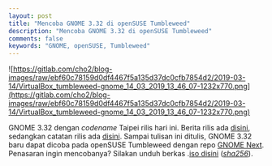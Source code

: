 ```yaml
---
layout: post
title: "Mencoba GNOME 3.32 di openSUSE Tumbleweed"
description: "Mencoba GNOME 3.32 di openSUSE Tumbleweed"
comments: false
keywords: "GNOME, openSUSE, Tumbleweed"
---
```


![https://gitlab.com/cho2/blog-images/raw/ebf60c78159d0df4467f5a135d37dc0cfb7854d2/2019-03-14/VirtualBox_tumbleweed-gnome_14_03_2019_13_46_07-1232x770.png](https://gitlab.com/cho2/blog-images/raw/ebf60c78159d0df4467f5a135d37dc0cfb7854d2/2019-03-14/VirtualBox_tumbleweed-gnome_14_03_2019_13_46_07-1232x770.png)

GNOME 3.32 dengan _codename_ Taipei rilis hari ini. Berita rilis ada [disini](https://www.gnome.org/news/2019/03/gnome-3-32-released/), sedangkan catatan rilis ada [disini](https://help.gnome.org/misc/release-notes/3.32/). Sampai tulisan ini ditulis, GNOME 3.32 baru dapat dicoba pada openSUSE Tumbleweed dengan repo [GNOME Next](http://download.opensuse.org/repositories/GNOME:/Next/openSUSE_Factory/). Penasaran ingin mencobanya? Silakan unduh berkas .[iso disini](https://download.opensuse.org/repositories/GNOME:/Medias/images/iso/GNOME_Next.x86_64-3.32.0-Build7.73.iso) (_[sha256](https://download.opensuse.org/repositories/GNOME:/Medias/images/iso/GNOME_Next.x86_64-3.32.0-Build7.73.iso.sha256)_).
